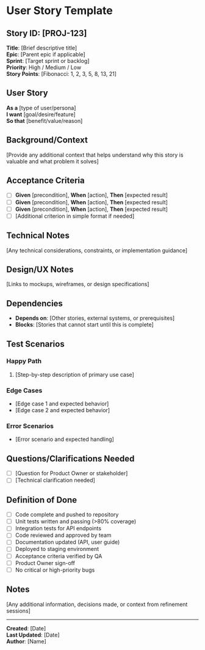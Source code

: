 # User Story Template

## Story ID: [PROJ-123]

**Title**: [Brief descriptive title]\
**Epic**: [Parent epic if applicable]\
**Sprint**: [Target sprint or backlog]\
**Priority**: High / Medium / Low\
**Story Points**: [Fibonacci: 1, 2, 3, 5, 8, 13, 21]

## User Story

**As a** [type of user/persona]\
**I want** [goal/desire/feature]\
**So that** [benefit/value/reason]

## Background/Context

[Provide any additional context that helps understand why this story is valuable and what problem it
solves]

## Acceptance Criteria

- [ ] **Given** [precondition], **When** [action], **Then** [expected result]
- [ ] **Given** [precondition], **When** [action], **Then** [expected result]
- [ ] **Given** [precondition], **When** [action], **Then** [expected result]
- [ ] [Additional criterion in simple format if needed]

## Technical Notes

[Any technical considerations, constraints, or implementation guidance]

## Design/UX Notes

[Links to mockups, wireframes, or design specifications]

## Dependencies

- **Depends on**: [Other stories, external systems, or prerequisites]
- **Blocks**: [Stories that cannot start until this is complete]

## Test Scenarios

### Happy Path

1. [Step-by-step description of primary use case]

### Edge Cases

- [Edge case 1 and expected behavior]
- [Edge case 2 and expected behavior]

### Error Scenarios

- [Error scenario and expected handling]

## Questions/Clarifications Needed

- [ ] [Question for Product Owner or stakeholder]
- [ ] [Technical clarification needed]

## Definition of Done

- [ ] Code complete and pushed to repository
- [ ] Unit tests written and passing (>80% coverage)
- [ ] Integration tests for API endpoints
- [ ] Code reviewed and approved by team
- [ ] Documentation updated (API, user guide)
- [ ] Deployed to staging environment
- [ ] Acceptance criteria verified by QA
- [ ] Product Owner sign-off
- [ ] No critical or high-priority bugs

## Notes

[Any additional information, decisions made, or context from refinement sessions]

---

**Created**: [Date]\
**Last Updated**: [Date]\
**Author**: [Name]
